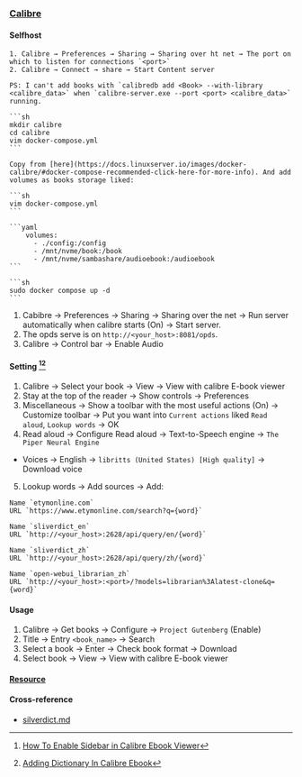 ### [Calibre](https://calibre-ebook.com/)

#### Selfhost

````{tab} Windows 10
1. Calibre → Preferences → Sharing → Sharing over ht net → The port on which to listen for connections `<port>`
2. Calibre → Connect → share → Start Content server

PS: I can't add books with `calibredb add <Book> --with-library <calibre_data>` when `calibre-server.exe --port <port> <calibre_data>` running.
````

````{tab} Docker compose [^1]
```sh
mkdir calibre
cd calibre
vim docker-compose.yml
```

Copy from [here](https://docs.linuxserver.io/images/docker-calibre/#docker-compose-recommended-click-here-for-more-info). And add volumes as books storage liked:

```sh
vim docker-compose.yml
```

```yaml
    volumes:
      - ./config:/config
      - /mnt/nvme/book:/book
      - /mnt/nvme/sambashare/audioebook:/audioebook
```

```sh
sudo docker compose up -d
```
````

1. Cabibre → Preferences → Sharing → Sharing over the net → Run server automatically when calibre starts (On) → Start server.
2. The opds serve is on `http://<your_host>:8081/opds`.
3. Calibre → Control bar → Enable Audio

#### Setting [^3][^4]

1. Calibre → Select your book → View → View with calibre E-book viewer
2. Stay at the top of the reader → Show controls → Preferences
3. Miscellaneous → Show a toolbar with the most useful actions (On) → Customize toolbar → Put you want into `Current actions` liked `Read aloud`, `Lookup words` → OK
4. Read aloud → Configure Read aloud → Text-to-Speech engine → `The Piper Neural Engine`
  - Voices → English → `libritts (United States) [High quality]` → Download voice
5. Lookup words → Add sources → Add:
  ```
  Name `etymonline.com`
  URL `https://www.etymonline.com/search?q={word}`
  ```
  ```
  Name `sliverdict_en`
  URL `http://<your_host>:2628/api/query/en/{word}`
  ```
  ```
  Name `sliverdict_zh`
  URL `http://<your_host>:2628/api/query/zh/{word}`
  ```
  ```
  Name `open-webui_librarian_zh`
  URL `http://<your_host>:<port>/?models=librarian%3Alatest-clone&q={word}`
  ```

#### Usage

1. Calibre → Get books → Configure → `Project Gutenberg` (Enable)
2. Title → Entry `<book_name>` → Search
3. Select a book → Enter → Check book format → Download
4. Select book → View → View with calibre E-book viewer

#### [Resource](https://www.dolthub.com/repositories/scillidan/resource/data/main/calibre)

#### Cross-reference

- [silverdict.md](https://scillidan.github.io/notes/srv/silverdict.html)

[^1]: [linuxserver/calibre](https://docs.linuxserver.io/images/docker-calibre)
[^2]: [How To Install Calibre Server & Calibre Web On Ubuntu 22.04](https://kenfavors.com/code/how-to-install-calibre-server-calibre-web-on-ubuntu-22-04/)
[^3]: [How To Enable Sidebar in Calibre Ebook Viewer](https://www.youtube.com/watch?v=rJfbcTlvujQ)
[^4]: [Adding Dictionary In Calibre Ebook](https://www.youtube.com/watch?v=_lN1N90c8zw)
